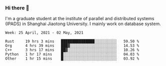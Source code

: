 ### Hi there 👋

I'm a graduate student at the institute of parallel and distributed systems (IPADS) in Shanghai Jiaotong University. I mainly work on database system.

<!--START_SECTION:waka-->
```text
Week: 25 April, 2021 - 02 May, 2021

Rust     19 hrs 3 mins   ███████████████░░░░░░░░░░   59.50 % 
Org      4 hrs 39 mins   ███▓░░░░░░░░░░░░░░░░░░░░░   14.53 % 
C++      3 hrs 17 mins   ██▓░░░░░░░░░░░░░░░░░░░░░░   10.26 % 
Python   1 hr 17 mins    █░░░░░░░░░░░░░░░░░░░░░░░░   04.03 % 
Other    1 hr 15 mins    █░░░░░░░░░░░░░░░░░░░░░░░░   03.92 % 
```
<!--END_SECTION:waka-->

<!--
**yqmmm/yqmmm** is a ✨ _special_ ✨ repository because its `README.md` (this file) appears on your GitHub profile.

Here are some ideas to get you started:

- 🔭 I’m currently working on ...
- 🌱 I’m currently learning ...
- 👯 I’m looking to collaborate on ...
- 🤔 I’m looking for help with ...
- 💬 Ask me about ...
- 📫 How to reach me: ...
- 😄 Pronouns: ...
- ⚡ Fun fact: ...
-->
